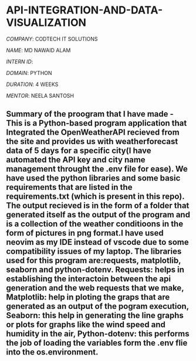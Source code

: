 # API-INTEGRATION-AND-DATA-VISUALIZATION

*COMPANY*: CODTECH IT SOLUTIONS          

*NAME*: MD NAWAID ALAM

*INTERN ID*: 

*DOMAIN*: PYTHON

*DURATION*: 4 WEEKS

*MENTOR*: NEELA SANTOSH

## Summary of the proogram that I have made - This is a Python-based program application that Integrated the OpenWeatherAPI recieved from the site and provides us with weatherforecast data of 5 days for a specific city(I have automated the API key and city name management throught the .env file for ease). We have used the python libraries and some basic requirements that are listed in the requirements.txt (which is present in this repo). The output recieved is in the form of a folder that generated itself as the output of the program and is a collection of the weather conditioons in the form of pictures in png format.I have used neovim as my IDE instead of vscode due to some compatibility issues of my laptop. The libraries used for this program are:requests, matplotlib, seaborn and python-dotenv. Requests: helps in establishing the interactoin between the api generation and the web requests that we make, Matplotlib: help in ploting the graps that are generated as an output of the pogram execution, Seaborn: this help in generating the line graphs or plots for graphs like the wind speed and humidity in the air, Python-dotenv: this performs the job of loading the variables form the .env flie into the os.environment. 


